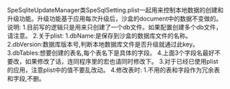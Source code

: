 SpeSqliteUpdateManager类SpeSqlSetting.plist一起用来控制本地数据的创建和升级功能。升级功能基于应用每次升级后，沙盒的document中的数据不变做的。
说明:
1.目前写的逻辑只是用来只创建了一个db文件。如果配置创建多个db文件，请注意。
2.关于plist:
  1.dbName:是保存到沙盒的数据库文件的名称。
  2.dbVersion:数据库版本号,判断本地数据库文件是否升级就通过此key。
  3.dbTables:想要创建的表名,每个表名下是具体的字段。
  4.上面3个字段名最好不要改，如果修改了话，连同程序里的宏也请同时修改下。
3.对于已经已使用plist的应用，注意plist中的值不要乱改动。
4.修改表时:
  1.不用的表和字段作为冗余表和字段,不删。

